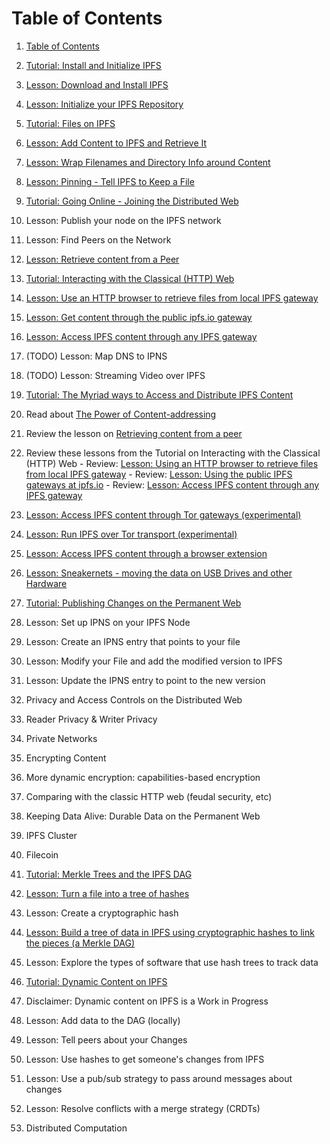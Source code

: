 # Table of Contents
1. [Table of Contents](SUMMARY.md)
2. [Tutorial: Install and Initialize IPFS](/install-ipfs/README.md)
  1. [Lesson: Download and Install IPFS](/install-ipfs/lessons/download-and-install.md)
  2. [Lesson: Initialize your IPFS Repository](/install-ipfs/lessons/initialize-repository.md)

2. [Tutorial: Files on IPFS](/files-on-ipfs/README.md)
  1. [Lesson: Add Content to IPFS and Retrieve It](/files-on-ipfs/lessons/add-and-retrieve-file-content.md)
  2. [Lesson: Wrap Filenames and Directory Info around Content](/files-on-ipfs/lessons/wrap-directories-around-content.md)
  3. [Lesson: Pinning - Tell IPFS to Keep a File](/files-on-ipfs/lessons/pin-files.md)

3. [Tutorial: Going Online - Joining the Distributed Web](/going-online/README.md)
  1. Lesson: Publish your node on the IPFS network
  2. Lesson: Find Peers on the Network
  3. [Lesson: Retrieve content from a Peer](/going-online/lessons/retrieve-from-peer.md)

4. [Tutorial: Interacting with the Classical (HTTP) Web](/classical-web/README.md)
  1. [Lesson: Use an HTTP browser to retrieve files from local IPFS gateway](/classical-web/lessons/local-gateway.md)
  2. [Lesson: Get content through the public ipfs.io gateway](/classical-web/lessons/public-gateways.md)
  3. [Lesson: Access IPFS content through any IPFS gateway](/classical-web/lessons/other-gateways.md)
  4. (TODO) Lesson: Map DNS to IPNS
  5. (TODO) Lesson: Streaming Video over IPFS

5. [Tutorial: The Myriad ways to Access and Distribute IPFS Content](/avenues-for-access/README.md)
  1. Read about [The Power of Content-addressing](/avenues-for-access/lessons/power-of-content-addressing.md)
  2. Review the lesson on [Retrieving content from a peer](/going-online/lessons/retrieve-from-peer.md)
  3. Review these lessons from the Tutorial on Interacting with the Classical (HTTP) Web
    - Review: [Lesson: Using an HTTP browser to retrieve files from local IPFS gateway](/classical-web/lessons/local-gateway.md)
    - Review: [Lesson: Using the public IPFS gateways at ipfs.io](/classical-web/lessons/public-gateways.md)
    - Review: [Lesson: Access IPFS content through any IPFS gateway](/aclassical-web/lessons/other-gateways.md)
  4. [Lesson: Access IPFS content through Tor gateways (experimental)](/avenues-for-access/lessons/tor-gateways.md)
  5. [Lesson: Run IPFS over Tor transport (experimental)](/avenues-for-access/lessons/tor-transport.md)
  6. [Lesson: Access IPFS content through a browser extension](/avenues-for-access/lessons/browser-extension.md)
  7. [Lesson: Sneakernets - moving the data on USB Drives and other Hardware](/avenues-for-access/lessons/sneakernets.md)

5. [Tutorial: Publishing Changes on the Permanent Web](publishing-changes/README.md)
  1. Lesson: Set up IPNS on your IPFS Node
  2. Lesson: Create an IPNS entry that points to your file
  3. Lesson: Modify your File and add the modified version to IPFS
  4. Lesson: Update the IPNS entry to point to the new version

6. Privacy and Access Controls on the Distributed Web
  1. Reader Privacy & Writer Privacy
  2. Private Networks
  3. Encrypting Content
  4. More dynamic encryption: capabilities-based encryption
  4. Comparing with the classic HTTP web (feudal security, etc)

7. Keeping Data Alive: Durable Data on the Permanent Web
  1. IPFS Cluster
  2. Filecoin

6. [Tutorial: Merkle Trees and the IPFS DAG](ipfs-dag/README.md)
  1. [Lesson: Turn a file into a tree of hashes](/ipfs-dag/lessons/files-as-dags.md)
  2. Lesson: Create a cryptographic hash
  3. [Lesson: Build a tree of data in IPFS using cryptographic hashes to link the pieces (a Merkle DAG)](/ipfs-dag/lessons/blocks-from-scratch.md)
  4. Lesson: Explore the types of software that use hash trees to track data

7. [Tutorial: Dynamic Content on IPFS](/dynamic-content/README.md)
  1. Disclaimer: Dynamic content on IPFS is a Work in Progress
  2. Lesson: Add data to the DAG (locally)
  3. Lesson: Tell peers about your Changes
  4. Lesson: Use hashes to get someone's changes from IPFS
  5. Lesson: Use a pub/sub strategy to pass around messages about changes
  6. Lesson: Resolve conflicts with a merge strategy (CRDTs)

8. Distributed Computation

